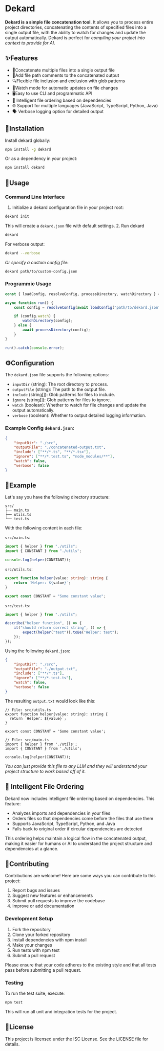 # Dekard

**Dekard is a simple file concatenation tool**. It allows you to process entire project directories, concatenating the contents of specified files into a single output file, with the ability to watch for changes and update the output automatically. Dekard is perfect for _compiling your project into context to provide for AI_.

## ✨Features

-   🔗Concatenate multiple files into a single output file
-   💬Add file path comments to the concatenated output
-   🔍Flexible file inclusion and exclusion with glob patterns
-   👀Watch mode for automatic updates on file changes
-   🖥️Easy to use CLI and programmatic API
-   🧠 Intelligent file ordering based on dependencies
-   🌐 Support for multiple languages (JavaScript, TypeScript, Python, Java)
-   🗣️ Verbose logging option for detailed output

## 🚀Installation

Install dekard globally:

```bash
npm install -g dekard
```

Or as a dependency in your project:

```bash
npm install dekard
```

## 🔧Usage

### Command Line Interface

1. Initialize a dekard configuration file in your project root:

```bash
dekard init
```

This will create a `dekard.json` file with default settings. 2. Run dekard

```bash
dekard
```

For verbose output:

```bash
dekard --verbose
```

_Or specify a custom config file_:

```bash
dekard path/to/custom-config.json
```

### Programmic Usage

```js
const { loadConfig, resolveConfig, processDirectory, watchDirectory } = require("dekard");

async function run() {
	const config = resolveConfig(await loadConfig("path/to/dekard.json"));

	if (config.watch) {
		watchDirectory(config);
	} else {
		await processDirectory(config);
	}
}

run().catch(console.error);
```

## ⚙️Configuration

The `dekard.json` file supports the following options:

-   `inputDir` (string): The root directory to process.
-   `outputFile` (string): The path to the output file.
-   `include` (string[]): Glob patterns for files to include.
-   `ignore` (string[]): Glob patterns for files to ignore.
-   `watch` (boolean): Whether to watch for file changes and update the output automatically.
-   `verbose` (boolean): Whether to output detailed logging information.

### Example Config `dekard.json`:

```json
{
	"inputDir": "./src",
	"outputFile": "./concatenated-output.txt",
	"include": ["**/*.ts", "**/*.tsx"],
	"ignore": ["**/*.test.ts", "node_modules/**"],
	"watch": false,
	"verbose": false
}
```

## 📝Example

Let's say you have the following directory structure:

```
src/
├── main.ts
├── utils.ts
└── test.ts
```

With the following content in each file:

`src/main.ts`:

```typescript
import { helper } from "./utils";
import { CONSTANT } from "./utils";

console.log(helper(CONSTANT));
```

`src/utils.ts`:

```typescript
export function helper(value: string): string {
	return `Helper: ${value}`;
}

export const CONSTANT = "Some constant value";
```

`src/test.ts`:

```typescript
import { helper } from "./utils";

describe("helper function", () => {
	it("should return correct string", () => {
		expect(helper("test")).toBe("Helper: test");
	});
});
```

Using the following `dekard.json`:

```json
{
	"inputDir": "./src",
	"outputFile": "./output.txt",
	"include": ["**/*.ts"],
	"ignore": ["**/*.test.ts"],
	"watch": false,
	"verbose": false
}
```

The resulting `output.txt` would look like this:

```
// File: src/utils.ts
export function helper(value: string): string {
  return `Helper: ${value}`;
}

export const CONSTANT = 'Some constant value';

// File: src/main.ts
import { helper } from './utils';
import { CONSTANT } from './utils';

console.log(helper(CONSTANT));
```

_You can just provide this file to any LLM and they will understand your project structure to work based off of it._

## 🧠 Intelligent File Ordering

Dekard now includes intelligent file ordering based on dependencies. This feature:

-   Analyzes imports and dependencies in your files
-   Orders files so that dependencies come before the files that use them
-   Supports JavaScript, TypeScript, Python, and Java
-   Falls back to original order if circular dependencies are detected

This ordering helps maintain a logical flow in the concatenated output, making it easier for humans or AI to understand the project structure and dependencies at a glance.

## 🤝Contributing

Contributions are welcome! Here are some ways you can contribute to this project:

1. Report bugs and issues
2. Suggest new features or enhancements
3. Submit pull requests to improve the codebase
4. Improve or add documentation

### Development Setup

1. Fork the repository
2. Clone your forked repository
3. Install dependencies with npm install
4. Make your changes
5. Run tests with npm test
6. Submit a pull request

Please ensure that your code adheres to the existing style and that all tests pass before submitting a pull request.

### Testing

To run the test suite, execute:

```bash
npm test
```

This will run all unit and integration tests for the project.

## 📄License

This project is licensed under the ISC License. See the LICENSE file for details.
